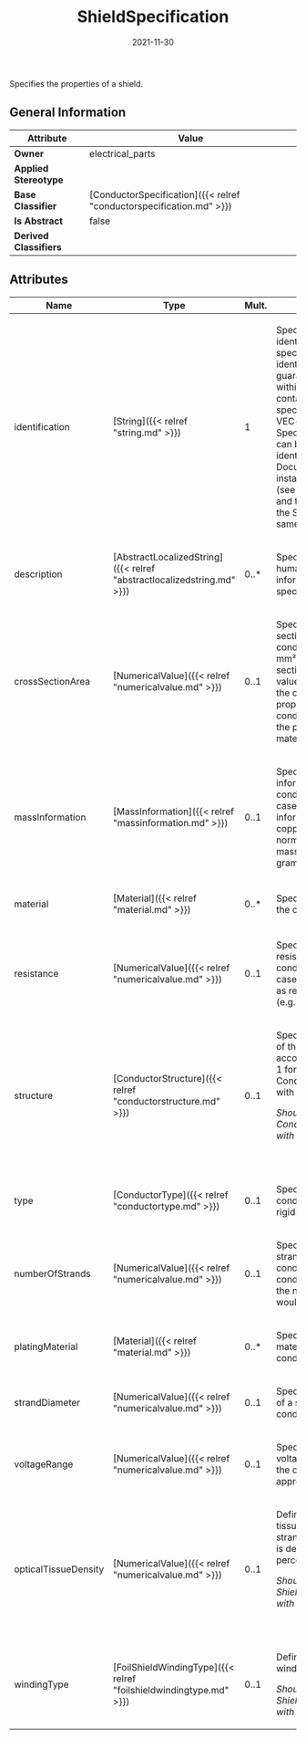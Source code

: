﻿---
title: ShieldSpecification
toc: false
type: specs
date: "2021-11-30"
draft: false
specification: VEC
version: 2.0.0-rc1
documentType: "Recommendation"
elementType: Class
classes:
  - ShieldSpecification
menu_name: vec-2.0.0-rc1
---
<p>Specifies the properties of a shield.  </p>

## General Information

| Attribute               | Value |
|-------------------------|-------|
| **Owner**               | electrical_parts |
| **Applied Stereotype**  |   |
| **Base Classifier**     | [ConductorSpecification]({{< relref "conductorspecification.md" >}})<br/>  |
| **Is Abstract**         | false |
| **Derived Classifiers** |   |

## Attributes
|  Name  |  Type  |  Mult.  |  Description  |  Owning Classifier  |
|--------|--------|---------|---------------|--------------|
|identification | [String]({{< relref "string.md" >}}) | 1 | <p> Specifies a unique identification of the specification. The identification is guaranteed to be unique within the document containing the specification. For all VEC-documents a Specification-instance can be trusted to be identical if the DocumentVersion-instance is the same (see DocumentVersion) and the identification of the Specification is the same.      </p> | [Specification]({{< relref "specification.md" >}}) |
|description | [AbstractLocalizedString]({{< relref "abstractlocalizedstring.md" >}}) | 0..* | <p> Specifies additional, human readable information about the specification.      </p> | [Specification]({{< relref "specification.md" >}}) |
|crossSectionArea | [NumericalValue]({{< relref "numericalvalue.md" >}}) | 0..1 | <p> Specifies the cross-section area of the conductor (e.g. 0,5 mm²). The cross-section area is a nominal value, which refers to the conducting properties of the conductor normalized to the properties of a full material core.      </p> | [ConductorSpecification]({{< relref "conductorspecification.md" >}}) |
|massInformation | [MassInformation]({{< relref "massinformation.md" >}}) | 0..1 | <p>Specifies the mass information of the conductor. In most cases this mass information is known as copper weight and is normally specified as mass per length (e.g. gram per meter).  </p> | [ConductorSpecification]({{< relref "conductorspecification.md" >}}) |
|material | [Material]({{< relref "material.md" >}}) | 0..* | <p>Specifies the material of the conductor. </p> | [ConductorSpecification]({{< relref "conductorspecification.md" >}}) |
|resistance | [NumericalValue]({{< relref "numericalvalue.md" >}}) | 0..1 | <p>Specifies the electrical resistance of the conductor. In most cases this is specified as resistance per length (e.g. Ohm per meter).  </p> | [ConductorSpecification]({{< relref "conductorspecification.md" >}}) |
|structure | [ConductorStructure]({{< relref "conductorstructure.md" >}}) | 0..1 | <p> Specifies the structure of the conductor according to ISO 6722-1 for ConductorSpecifications with Type = Stranded.      </p>      <p> <i>Should only be used for ConductorSpecifications with type=Stranded.</i>      </p>      <p> &#160;      </p> | [ConductorSpecification]({{< relref "conductorspecification.md" >}}) |
|type | [ConductorType]({{< relref "conductortype.md" >}}) | 0..1 | <p> Specifies the type of the conductor, e.g. if it is rigid or stranded.      </p> | [ConductorSpecification]({{< relref "conductorspecification.md" >}}) |
|numberOfStrands | [NumericalValue]({{< relref "numericalvalue.md" >}}) | 0..1 | <p>Specifies the number of strands in one conductor. If the conductor is solid than the number of strands would be one.  </p> | [ConductorSpecification]({{< relref "conductorspecification.md" >}}) |
|platingMaterial | [Material]({{< relref "material.md" >}}) | 0..* | <p>Specifies the plating material of the conductor.  </p> | [ConductorSpecification]({{< relref "conductorspecification.md" >}}) |
|strandDiameter | [NumericalValue]({{< relref "numericalvalue.md" >}}) | 0..1 | <p>Specifies the diameter of a single strand in the conductor.  </p> | [ConductorSpecification]({{< relref "conductorspecification.md" >}}) |
|voltageRange | [NumericalValue]({{< relref "numericalvalue.md" >}}) | 0..1 | <p> Specifies the voltageRange for which the conductor is approved.      </p> | [ConductorSpecification]({{< relref "conductorspecification.md" >}}) |
|opticalTissueDensity | [NumericalValue]({{< relref "numericalvalue.md" >}}) | 0..1 | <p> Defines the optical tissue density of the strands of a shield. This is defined as a value in percentage.      </p>      <p> <i>Should only be used for ShieldSpecifications with type=Braided.</i>      </p>      <p> &#160;      </p> | [ShieldSpecification]({{< relref "shieldspecification.md" >}}) |
|windingType | [FoilShieldWindingType]({{< relref "foilshieldwindingtype.md" >}}) | 0..1 | <p> Defines the type of winding of the shield.      </p>      <p> <i>Should only be used for ShieldSpecifications with type=Foil.</i>      </p> | [ShieldSpecification]({{< relref "shieldspecification.md" >}}) |


